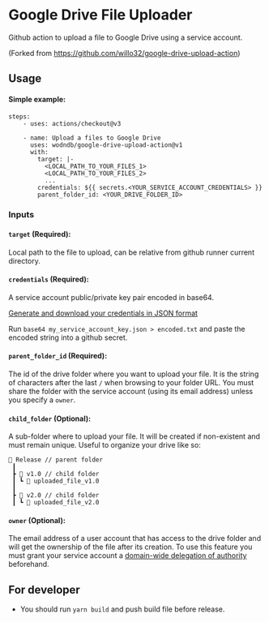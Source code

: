 # Google Drive File Uploader

Github action to upload a file to Google Drive using a service account.

(Forked from https://github.com/willo32/google-drive-upload-action)

## Usage

#### Simple example:

```
steps:
    - uses: actions/checkout@v3

    - name: Upload a files to Google Drive
      uses: wodndb/google-drive-upload-action@v1
      with:
        target: |-
          <LOCAL_PATH_TO_YOUR_FILES_1>
          <LOCAL_PATH_TO_YOUR_FILES_2>
          ...
        credentials: ${{ secrets.<YOUR_SERVICE_ACCOUNT_CREDENTIALS> }}
        parent_folder_id: <YOUR_DRIVE_FOLDER_ID>
```

### Inputs

#### `target` (Required):

Local path to the file to upload, can be relative from github runner current directory.

#### `credentials` (Required):

A service account public/private key pair encoded in base64.

[Generate and download your credentials in JSON format](https://cloud.google.com/iam/docs/creating-managing-service-account-keys#creating_service_account_keys)

Run `base64 my_service_account_key.json > encoded.txt` and paste the encoded string into a github secret.

#### `parent_folder_id` (Required):

The id of the drive folder where you want to upload your file. It is the string of characters after the last `/` when browsing to your folder URL. You must share the folder with the service account (using its email address) unless you specify a `owner`.

#### `child_folder` (Optional):

A sub-folder where to upload your file. It will be created if non-existent and must remain unique. Useful to organize your drive like so:

```
📂 Release // parent folder
 ┃
 ┣ 📂 v1.0 // child folder
 ┃ ┗ 📜 uploaded_file_v1.0
 ┃
 ┣ 📂 v2.0 // child folder
 ┃ ┗ 📜 uploaded_file_v2.0
```

#### `owner` (Optional):

The email address of a user account that has access to the drive folder and will get the ownership of the file after its creation. To use this feature you must grant your service account a [domain-wide delegation of authority](https://developers.google.com/admin-sdk/directory/v1/guides/delegation) beforehand.

## For developer

- You should run `yarn build` and push build file before release.
